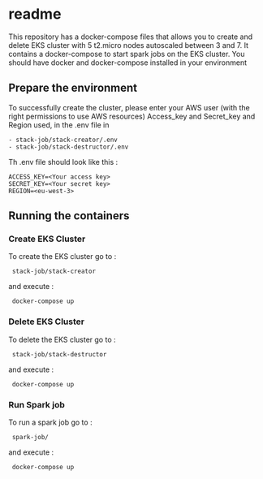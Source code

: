 # readme

This repository has a docker-compose files that allows you to create and delete EKS cluster with 5 t2.micro nodes autoscaled between 3 and 7. It contains a docker-compose to start spark jobs on the EKS cluster.
You should have docker and docker-compose installed in your environment


## Prepare the environment

To successfully create the cluster, please enter your AWS user (with the right permissions to use AWS resources) Access_key and Secret_key and Region used, in the .env file in 
```
- stack-job/stack-creator/.env
- stack-job/stack-destructor/.env
```
Th .env file should look like this :
```
ACCESS_KEY=<Your access key>
SECRET_KEY=<Your secret key>
REGION=<eu-west-3>

```
## Running the containers

### Create EKS Cluster

To create the EKS cluster go to :
```
 stack-job/stack-creator
```
and execute :
```
 docker-compose up
```
### Delete EKS Cluster

To delete the EKS cluster go to :
```
 stack-job/stack-destructor
```
and execute :
```
 docker-compose up
```
### Run Spark job

To run a spark job go to :
```
 spark-job/
```
and execute :
```
 docker-compose up
```
